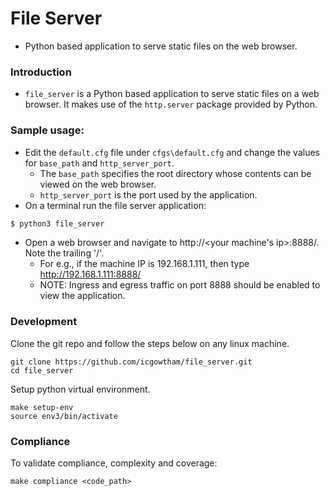 # File Server
* Python based application to serve static files on the web browser.

### Introduction
* `file_server` is a Python based application to serve static files on a web browser. It makes use of the `http.server` package provided by Python.

### Sample usage:
* Edit the `default.cfg` file under `cfgs\default.cfg` and change the values for `base_path` and `http_server_port`.
    * The `base_path` specifies the root directory whose contents can be viewed on the web browser.
    * `http_server_port` is the port used by the application.
* On a terminal run the file server application:
```bash
$ python3 file_server
```
* Open a web browser and navigate to http://<your machine's ip>:8888/. Note the trailing '/'.
    * For e.g., if the machine IP is 192.168.1.111, then type http://192.168.1.111:8888/
    * NOTE: Ingress and egress traffic on port 8888 should be enabled to view the application.


### Development
Clone the git repo and follow the steps below on any linux  machine.

    git clone https://github.com/icgowtham/file_server.git
    cd file_server

Setup python virtual environment.

    make setup-env
    source env3/bin/activate


### Compliance

To validate compliance, complexity and coverage:

    make compliance <code_path>

